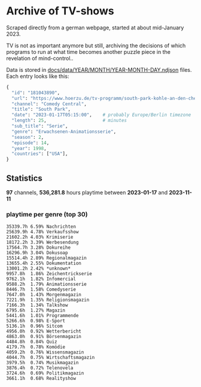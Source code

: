 # Archive of TV-shows

Scraped directly from a german webpage, started at about mid-January 2023.

TV is not as important anymore but still, archiving the decisions of which programs to run at what time
becomes another puzzle piece in the revelation of mind-control.. 

Data is stored in [docs/data/YEAR/MONTH/YEAR-MONTH-DAY.ndjson](docs/data/) files. 
Each entry looks like this:

```python
{
  "id": "181043890", 
  "url": "https://www.hoerzu.de/tv-programm/south-park-kohle-an-den-chefkoch/bid_181043890/", 
  "channel": "Comedy Central", 
  "title": "South Park", 
  "date": "2023-01-17T05:15:00",    # probably Europe/Berlin timezone 
  "length": 25,                     # minutes 
  "sub_title": "Serie", 
  "genre": "Erwachsenen-Animationsserie", 
  "season": 2, 
  "episode": 14, 
  "year": 1998, 
  "countries": ["USA"],
}
```

## Statistics

**97** channels, **536,281.8** hours playtime between **2023-01-17** and **2023-11-11**


### playtime per genre (top 30)

    35339.7h 6.59% Nachrichten
    25639.9h 4.78% Verkaufsshow
    21602.2h 4.03% Krimiserie
    18172.2h 3.39% Werbesendung
    17564.7h 3.28% Dokureihe
    16296.9h 3.04% Dokusoap
    15514.4h 2.89% Regionalmagazin
    13655.4h 2.55% Dokumentation
    13001.2h 2.42% *unknown*
    9957.8h  1.86% Zeichentrickserie
    9762.1h  1.82% Infomercial
    9588.2h  1.79% Animationsserie
    8446.7h  1.58% Comedyserie
    7647.0h  1.43% Morgenmagazin
    7221.9h  1.35% Religionsmagazin
    7166.3h  1.34% Talkshow
    6795.6h  1.27% Magazin
    5441.6h  1.01% Programmende
    5266.6h  0.98% E-Sport
    5136.1h  0.96% Sitcom
    4956.0h  0.92% Wetterbericht
    4863.0h  0.91% Börsenmagazin
    4484.8h  0.84% Quiz
    4179.7h  0.78% Komödie
    4059.2h  0.76% Wissensmagazin
    4044.7h  0.75% Wirtschaftsmagazin
    3979.5h  0.74% Musikmagazin
    3876.4h  0.72% Telenovela
    3724.6h  0.69% Politikmagazin
    3661.1h  0.68% Realityshow
